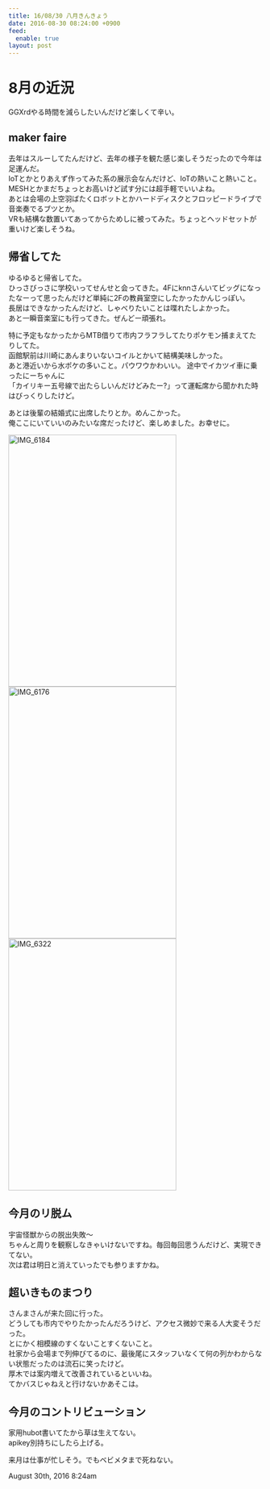 ```yaml
---
title: 16/08/30 八月きんきょう
date: 2016-08-30 08:24:00 +0900
feed:
  enable: true
layout: post
---
```

<h1>8月の近況</h1>    <p>GGXrdやる時間を減らしたいんだけど楽しくて辛い。</p>    <h2>maker faire</h2>    <p>      去年はスルーしてたんだけど、去年の様子を観た感じ楽しそうだったので今年は足運んだ。<br>      IoTとかとりあえず作ってみた系の展示会なんだけど、IoTの熱いこと熱いこと。<br>      MESHとかまだちょっとお高いけど試す分には超手軽でいいよね。<br>      あとは会場の上空羽ばたくロボットとかハードディスクとフロッピードライブで音楽奏でるブツとか。<br>      VRも結構な数置いてあってからためしに被ってみた。ちょっとヘッドセットが重いけど楽しそうね。    </p>    <h2>帰省してた</h2>    <p>      ゆるゆると帰省してた。<br>      ひっさびっさに学校いってせんせと会ってきた。4Fにknnさんいてビッグになったなーって思ったんだけど単純に2Fの教員室空にしたかったかんじっぽい。<br>      長居はできなかったんだけど、しゃべりたいことは喋れたしよかった。<br>      あと一瞬音楽室にも行ってきた。ぜんどー頑張れ。    </p>    <p>      特に予定もなかったからMTB借りて市内フラフラしてたりポケモン捕まえてたりしてた。<br>      函館駅前は川崎にあんまりいないコイルとかいて結構美味しかった。<br>      あと港近いから水ポケの多いこと。パウワウかわいい。      途中でイカツイ車に乗ったにーちゃんに<br>      「カイリキー五号線で出たらしいんだけどみたー?」って運転席から聞かれた時はびっくりしたけど。    </p>    <p>      あとは後輩の結婚式に出席したりとか。めんこかった。<br>      俺ここにいていいのみたいな席だったけど、楽しめました。お幸せに。    </p>    <p>      <a data-flickr-embed="true" href="https://www.flickr.com/photos/56290428@N06/28558405614/in/dateposted-public/" title="IMG_6184" target="_blank"><img src="https://c7.staticflickr.com/8/7502/28558405614_252a6a2811.jpg" width="333" height="500" alt="IMG_6184"></a>      <script async src="//embedr.flickr.com/assets/client-code.js" charset="utf-8"></script>      <a data-flickr-embed="true" href="https://www.flickr.com/photos/56290428@N06/29102415341/in/dateposted-public/" title="IMG_6176" target="_blank"><img src="https://c6.staticflickr.com/9/8475/29102415341_e2b5e94af4.jpg" width="333" height="500" alt="IMG_6176"></a>      <script async src="//embedr.flickr.com/assets/client-code.js" charset="utf-8"></script>      <a data-flickr-embed="true" href="https://www.flickr.com/photos/56290428@N06/29180453685/in/dateposted-public/" title="IMG_6322" target="_blank"><img src="https://c6.staticflickr.com/9/8381/29180453685_00aa629c83.jpg" width="333" height="500" alt="IMG_6322"></a>      <script async src="//embedr.flickr.com/assets/client-code.js" charset="utf-8"></script>    </p>    <h2>今月のリ脱ム</h2>    <p>      宇宙怪獣からの脱出失敗〜<br>      ちゃんと周りを観察しなきゃいけないですね。毎回毎回思うんだけど、実現できてない。<br>      次は君は明日と消えていったでも参りますかね。    </p>    <h2>超いきものまつり</h2>    <p>      さんまさんが来た回に行った。<br>      どうしても市内でやりたかったんだろうけど、アクセス微妙で来る人大変そうだった。<br>      とにかく相模線のすくないことすくないこと。<br>      社家から会場まで列伸びてるのに、最後尾にスタッフいなくて何の列かわからない状態だったのは流石に笑ったけど。<br>      厚木では案内増えて改善されているといいね。<br>      てかバスじゃねえと行けないかあそこは。    </p>    <h2>今月のコントリビューション</h2>    <p>      家用hubot書いてたから草は生えてない。<br>      apikey別持ちにしたら上げる。    </p>    <p>来月は仕事が忙しそう。でもベビメタまで死ねない。</p>    <div id="footer">      <span id="timestamp"> August 30th, 2016 8:24am </span>    </div>
